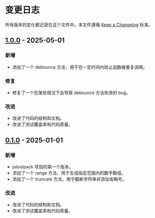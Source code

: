 # 变更日志

所有版本的变化都记录在这个文件中。本文件遵循 [Keep a Changelog](https://keepachangelog.com/zh-CN/1.0.0/) 标准。



## [1.0.0](https://github.com/) - 2025-05-01

### 新增

- 添加了一个 debounce 方法，用于在一定时间内防止函数被重复调用。

### 修复

- 修复了一个在某些情况下会导致 debounce 方法失效的 bug。

### 改进

- 改进了代码的结构和文档。
- 改进了测试覆盖率和代码质量。



## [0.1.0](https://github.com/) - 2025-01-01

### 新增

- jstoolpack 项目的第一个版本。
- 添加了一个 range 方法，用于生成指定范围内的数字数组。
- 添加了一个 truncate 方法，用于截断字符串并添加省略号。


### 改进

- 改进了代码的结构和文档。
- 改进了测试覆盖率和代码质量。
